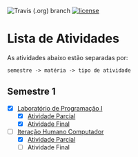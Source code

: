 ![Travis (.org) branch](https://img.shields.io/travis/murilobsd/prov-labprog/master?style=for-the-badge)
[![license](https://img.shields.io/badge/License-BSD-blue.svg?style=for-the-badge)](LICENSE)

# Lista de Atividades

As atividades abaixo estão separadas por:

```
semestre -> matéria -> tipo de atividade
```

## Semestre 1

- [x] [Laboratório de Programação I](./s1/lab_prog/)
	- [x] [Atividade Parcial](./s1/lab_prog/ativ_p)
	- [x] [Atividade Final](./s1/lab_prog/ativ_f)
- [ ] [Iteração Humano Computador](./s1/ihc/)
	- [x] [Atividade Parcial](./s1/ihc/ativ_p)
	- [ ] Atividade Final

